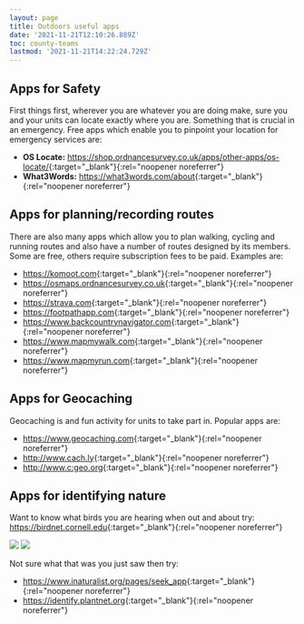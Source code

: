```yaml
---
layout: page
title: Outdoors useful apps
date: '2021-11-21T12:10:26.889Z'
toc: county-teams
lastmod: '2021-11-21T14:22:24.729Z'
---
```


## Apps for Safety
First things first, wherever you are whatever you are doing make, sure you and your units can locate exactly where you are.  Something that is crucial in an emergency.  Free apps which enable you to pinpoint your location for emergency services are:

- **OS Locate:** <https://shop.ordnancesurvey.co.uk/apps/other-apps/os-locate/>{:target="_blank"}{:rel="noopener noreferrer"}
- **What3Words:** <https://what3words.com/about>{:target="_blank"}{:rel="noopener noreferrer"}

## Apps for planning/recording routes
There are also many apps which allow you to plan walking, cycling and running routes and also have a number of routes designed by its members.  Some are free, others require subscription fees to be paid.  Examples are: 
- <https://komoot.com>{:target="_blank"}{:rel="noopener noreferrer"}
- <https://osmaps.ordnancesurvey.co.uk>{:target="_blank"}{:rel="noopener noreferrer"}
- <https://strava.com>{:target="_blank"}{:rel="noopener noreferrer"}
- <https://footpathapp.com>{:target="_blank"}{:rel="noopener noreferrer"}
- <https://www.backcountrynavigator.com>{:target="_blank"}{:rel="noopener noreferrer"}
- <https://www.mapmywalk.com>{:target="_blank"}{:rel="noopener noreferrer"}
- <https://www.mapmyrun.com>{:target="_blank"}{:rel="noopener noreferrer"}

## Apps for Geocaching
Geocaching is and fun activity for units to take part in.  Popular apps are:  
- <https://www.geocaching.com>{:target="_blank"}{:rel="noopener noreferrer"}
- <http://www.cach.ly>{:target="_blank"}{:rel="noopener noreferrer"}
- <http://www.c:geo.org>{:target="_blank"}{:rel="noopener noreferrer"}

## Apps for identifying nature
Want to know what birds you are hearing when out and about try: <https://birdnet.cornell.edu>{:target="_blank"}{:rel="noopener noreferrer"}

![](/assets/2021/11/outdoor1.jpg) ![](/assets/2021/11/outdoor2-sm.jpg)
  
Not sure what that was you just saw then try:
- <https://www.inaturalist.org/pages/seek_app>{:target="_blank"}{:rel="noopener noreferrer"}
- <https://identify.plantnet.org>{:target="_blank"}{:rel="noopener noreferrer"}

